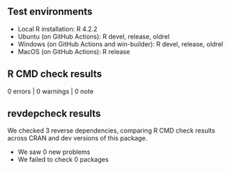 ## Test environments
* Local R installation: R 4.2.2
* Ubuntu (on GitHub Actions): R devel, release, oldrel
* Windows (on GitHub Actions and win-builder): R devel, release, oldrel
* MacOS (on GitHub Actions): R release

## R CMD check results

0 errors | 0 warnings | 0 note

## revdepcheck results

We checked 3 reverse dependencies, comparing R CMD check results across CRAN and dev versions of this package.

 * We saw 0 new problems
 * We failed to check 0 packages
